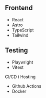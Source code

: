 ## Frontend
- React
- Astro
- TypeScript
- Tailwind

## Testing
- Playwright
- Vitest

CI/CD i Hosting
- Github Actions
- Docker